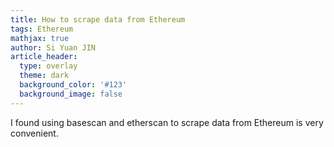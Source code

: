 ```yaml
---
title: How to scrape data from Ethereum
tags: Ethereum
mathjax: true
author: Si Yuan JIN
article_header:
  type: overlay
  theme: dark
  background_color: '#123'
  background_image: false
---
```


I found using basescan and etherscan to scrape data from Ethereum is very convenient. 


